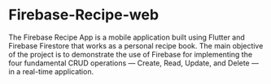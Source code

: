 # Firebase-Recipe-web
The Firebase Recipe App is a mobile application built using Flutter and Firebase Firestore that works as a personal recipe book. The main objective of the project is to demonstrate the use of Firebase for implementing the four fundamental CRUD operations — Create, Read, Update, and Delete — in a real-time application.
